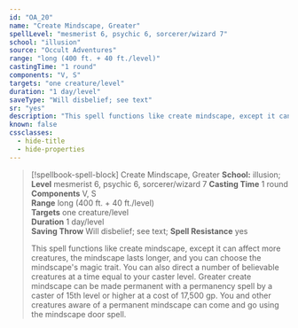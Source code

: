 ```yaml
---
id: "OA_20"
name: "Create Mindscape, Greater"
spellLevel: "mesmerist 6, psychic 6, sorcerer/wizard 7"
school: "illusion"
source: "Occult Adventures"
range: "long (400 ft. + 40 ft./level)"
castingTime: "1 round"
components: "V, S"
targets: "one creature/level"
duration: "1 day/level"
saveType: "Will disbelief; see text"
sr: "yes"
description: "This spell functions like create mindscape, except it can affect more creatures, the mindscape lasts longer, and you can choose the mindscape's magic trait. You can also direct a number of believable creatures at a time equal to your caster level.  Greater create mindscape can be made permanent with a permanency spell by a caster of 15th level or higher at a cost of 17,500 gp. You and other creatures aware of a permanent mindscape can come and go using the mindscape door spell."
known: false
cssclasses:
  - hide-title
  - hide-properties
---
```


> [!spellbook-spell-block] Create Mindscape, Greater
> **School:** illusion; **Level** mesmerist 6, psychic 6, sorcerer/wizard 7
> **Casting Time** 1 round  
> **Components** V, S  
> **Range** long (400 ft. + 40 ft./level)  
> **Targets** one creature/level  
> **Duration** 1 day/level  
> **Saving Throw** Will disbelief; see text; **Spell Resistance** yes
> 
> This spell functions like create mindscape, except it can affect more creatures, the mindscape lasts longer, and you can choose the mindscape's magic trait. You can also direct a number of believable creatures at a time equal to your caster level.  Greater create mindscape can be made permanent with a permanency spell by a caster of 15th level or higher at a cost of 17,500 gp. You and other creatures aware of a permanent mindscape can come and go using the mindscape door spell.